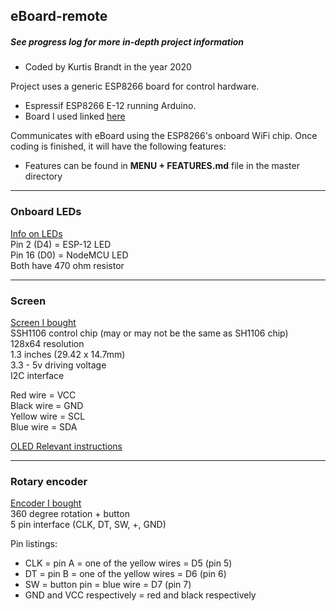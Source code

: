 ## eBoard-remote
##### See progress log for more in-depth project information
- Coded by Kurtis Brandt in the year 2020

Project uses a generic ESP8266 board for control hardware.
- Espressif ESP8266 E-12 running Arduino.
- Board I used linked [here](https://www.banggood.com/Geekcreit-NodeMcu-Lua-WIFI-Internet-Things-Development-Board-Based-ESP8266-CP2102-Wireless-Module-p-1097112.html)

Communicates with eBoard using the ESP8266's onboard WiFi chip.
Once coding is finished, it will have the following features:
- Features can be found in **MENU + FEATURES.md** file in the master directory


*********************************************************************
### Onboard LEDs
[Info on LEDs](https://lowvoltage.github.io/2017/07/09/Onboard-LEDs-NodeMCU-Got-Two)  
Pin 2 (D4) = ESP-12 LED  
Pin 16 (D0) = NodeMCU LED  
Both have 470 ohm resistor  
*********************************************************************
### Screen
[Screen I bought](https://www.banggood.com/1_3-Inch-4Pin-White-OLED-LCD-Display-12864-IIC-I2C-Interface-Module-p-1067874.html)  
SSH1106 control chip (may or may not be the same as SH1106 chip)  
128x64 resolution  
1.3 inches (29.42 x 14.7mm)  
3.3 - 5v driving voltage  
I2C interface  

Red wire = VCC  
Black wire = GND  
Yellow wire = SCL  
Blue wire = SDA  

[OLED Relevant instructions](http://files.banggood.com/2016/07/banggood_OLED_Relevant_instructions.zip)
*********************************************************************
### Rotary encoder
[Encoder I bought](https://www.banggood.com/KEYES-360-Degree-Rotary-Encoder-Control-Module-Electronic-Building-Block-For-Micro-Bit-p-1400918.html)  
360 degree rotation + button  
5 pin interface (CLK, DT, SW, +, GND)  

Pin listings:
- CLK = pin A = one of the yellow wires = D5 (pin 5)
- DT = pin B = one of the yellow wires = D6 (pin 6)
- SW = button pin = blue wire = D7 (pin 7)
- GND and VCC respectively = red and black respectively
